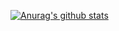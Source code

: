 [![Anurag's github stats](https://github-readme-stats.vercel.app/api?username=merhametsize)](https://github.com/merhametsize/github-readme-stats)
